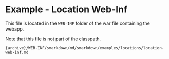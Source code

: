 # Example - Location Web-Inf


This file is located in the ``WEB-INF`` folder of the war file containing the webapp. 

Note that this file is not part of the classpath.

```
{archive}/WEB-INF/smarkdown/md/smarkdown/examples/locations/location-web-inf.md
```
